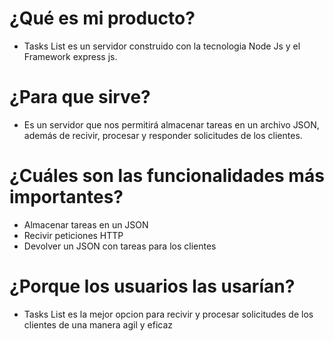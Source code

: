 # ¿Qué es mi producto?

- Tasks List es un servidor construido con la tecnologia Node Js y el Framework express js.

# ¿Para que sirve?

- Es un servidor que nos permitirá almacenar tareas en un archivo JSON, además de recivir, procesar y responder solicitudes de los clientes.

# ¿Cuáles son las funcionalidades más importantes?

- Almacenar tareas en un JSON
- Recivir peticiones HTTP
- Devolver un JSON con tareas para los clientes

# ¿Porque los usuarios las usarían?

- Tasks List es la mejor opcion para recivir y procesar solicitudes de los clientes de una manera agil y eficaz
